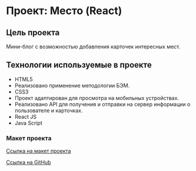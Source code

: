 # Проект: Место (React)

## Цель проекта

Мини-блог с возможностью добавления карточек интересных мест.

## Технологии используемые в проекте

* HTML5
* Реализовано применение методологии БЭМ.
* CSS3
* Проект адаптирован для просмотра на мобильных устройствах.
* Реализовано API для получения и отправки на сервер информации о пользователе и карточках.
* React JS
* Java Script

### Макет проекта

[Ссылка на макет проекта](https://www.figma.com/file/2cn9N9jSkmxD84oJik7xL7/JavaScript.-Sprint-4?node-id=0%3A1 "Макет проекта в Figma")

[Ссылка на GitHub](https://github.com/t040496/express-mesto-gha "Проект: Место")
